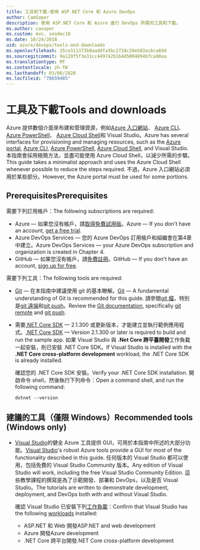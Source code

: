 ```yaml
---
title: 工具和下載-使用 ASP.NET Core 和 Azure DevOps
author: CamSoper
description: 使用 ASP.NET Core 和 Azure 進行 DevOps 所需的工具和下載。
ms.author: casoper
ms.custom: mvc, seodec18
ms.date: 10/24/2018
uid: azure/devops/tools-and-downloads
ms.openlocfilehash: 25ce311373b0aaddfa3bc2728c39e503acbca69d
ms.sourcegitcommit: 9a129f5f3e31cc449742b164d5004894bfca90aa
ms.translationtype: MT
ms.contentlocale: zh-TW
ms.lasthandoff: 03/06/2020
ms.locfileid: "78659485"
---
```

# <a name="tools-and-downloads"></a><span data-ttu-id="16377-103">工具及下載</span><span class="sxs-lookup"><span data-stu-id="16377-103">Tools and downloads</span></span>

<span data-ttu-id="16377-104">Azure 提供數個介面來布建和管理資源，例如[Azure 入口網站](https://portal.azure.com)、 [Azure CLI](/cli/azure/)、 [Azure PowerShell](/powershell/azure/overview)、 [Azure Cloud Shell](https://shell.azure.com/bash)和 Visual Studio。</span><span class="sxs-lookup"><span data-stu-id="16377-104">Azure has several interfaces for provisioning and managing resources, such as the [Azure portal](https://portal.azure.com), [Azure CLI](/cli/azure/), [Azure PowerShell](/powershell/azure/overview), [Azure Cloud Shell](https://shell.azure.com/bash), and Visual Studio.</span></span> <span data-ttu-id="16377-105">本指南會採用極簡方法，並盡可能使用 Azure Cloud Shell，以減少所需的步驟。</span><span class="sxs-lookup"><span data-stu-id="16377-105">This guide takes a minimalist approach and uses the Azure Cloud Shell whenever possible to reduce the steps required.</span></span> <span data-ttu-id="16377-106">不過，Azure 入口網站必須用於某些部分。</span><span class="sxs-lookup"><span data-stu-id="16377-106">However, the Azure portal must be used for some portions.</span></span>

## <a name="prerequisites"></a><span data-ttu-id="16377-107">Prerequisites</span><span class="sxs-lookup"><span data-stu-id="16377-107">Prerequisites</span></span>

<span data-ttu-id="16377-108">需要下列訂用帳戶：</span><span class="sxs-lookup"><span data-stu-id="16377-108">The following subscriptions are required:</span></span>

* <span data-ttu-id="16377-109">Azure &mdash; 如果您沒有帳戶，請[取得免費試用版](https://azure.microsoft.com/free/)。</span><span class="sxs-lookup"><span data-stu-id="16377-109">Azure &mdash; If you don't have an account, [get a free trial](https://azure.microsoft.com/free/).</span></span>
* <span data-ttu-id="16377-110">Azure DevOps Services &mdash; 您的 Azure DevOps 訂用帳戶和組織會在第4章中建立。</span><span class="sxs-lookup"><span data-stu-id="16377-110">Azure DevOps Services &mdash; your Azure DevOps subscription and organization is created in Chapter 4.</span></span>
* <span data-ttu-id="16377-111">GitHub &mdash; 如果您沒有帳戶，請[免費註冊](https://github.com/join)。</span><span class="sxs-lookup"><span data-stu-id="16377-111">GitHub &mdash; If you don't have an account, [sign up for free](https://github.com/join).</span></span>

<span data-ttu-id="16377-112">需要下列工具：</span><span class="sxs-lookup"><span data-stu-id="16377-112">The following tools are required:</span></span>

* <span data-ttu-id="16377-113">[Git](https://git-scm.com/downloads) &mdash; 在本指南中建議使用 git 的基本瞭解。</span><span class="sxs-lookup"><span data-stu-id="16377-113">[Git](https://git-scm.com/downloads) &mdash; A fundamental understanding of Git is recommended for this guide.</span></span> <span data-ttu-id="16377-114">請參閱[git 檔](https://git-scm.com/doc)，特別是[git 遠端](https://git-scm.com/docs/git-remote)和[git push](https://git-scm.com/docs/git-push)。</span><span class="sxs-lookup"><span data-stu-id="16377-114">Review the [Git documentation](https://git-scm.com/doc), specifically [git remote](https://git-scm.com/docs/git-remote) and [git push](https://git-scm.com/docs/git-push).</span></span>
* <span data-ttu-id="16377-115">需要[.NET Core SDK](https://www.microsoft.com/net/download/) &mdash; 2.1.300 或更新版本，才能建立並執行範例應用程式。</span><span class="sxs-lookup"><span data-stu-id="16377-115">[.NET Core SDK](https://www.microsoft.com/net/download/) &mdash; Version 2.1.300 or later is required to build and run the sample app.</span></span> <span data-ttu-id="16377-116">如果 Visual Studio 與 **.Net Core 跨平臺開發**工作負載一起安裝，則已安裝 .NET Core SDK。</span><span class="sxs-lookup"><span data-stu-id="16377-116">If Visual Studio is installed with the **.NET Core cross-platform development** workload, the .NET Core SDK is already installed.</span></span>

    <span data-ttu-id="16377-117">確認您的 .NET Core SDK 安裝。</span><span class="sxs-lookup"><span data-stu-id="16377-117">Verify your .NET Core SDK installation.</span></span> <span data-ttu-id="16377-118">開啟命令 shell，然後執行下列命令：</span><span class="sxs-lookup"><span data-stu-id="16377-118">Open a command shell, and run the following command:</span></span>

    ```dotnetcli
    dotnet --version
    ```

## <a name="recommended-tools-windows-only"></a><span data-ttu-id="16377-119">建議的工具（僅限 Windows）</span><span class="sxs-lookup"><span data-stu-id="16377-119">Recommended tools (Windows only)</span></span>

* <span data-ttu-id="16377-120">[Visual Studio](https://visualstudio.microsoft.com)的健全 Azure 工具提供 GUI，可用於本指南中所述的大部分功能。</span><span class="sxs-lookup"><span data-stu-id="16377-120">[Visual Studio](https://visualstudio.microsoft.com)'s robust Azure tools provide a GUI for most of the functionality described in this guide.</span></span> <span data-ttu-id="16377-121">任何版本的 Visual Studio 都可以使用，包括免費的 Visual Studio Community 版本。</span><span class="sxs-lookup"><span data-stu-id="16377-121">Any edition of Visual Studio will work, including the free Visual Studio Community Edition.</span></span> <span data-ttu-id="16377-122">這些教學課程的撰寫是為了示範開發、部署和 DevOps，以及是否 Visual Studio。</span><span class="sxs-lookup"><span data-stu-id="16377-122">The tutorials are written to demonstrate development, deployment, and DevOps both with and without Visual Studio.</span></span>

  <span data-ttu-id="16377-123">確認 Visual Studio 已安裝下列[工作負載](/visualstudio/install/modify-visual-studio)：</span><span class="sxs-lookup"><span data-stu-id="16377-123">Confirm that Visual Studio has the following [workloads](/visualstudio/install/modify-visual-studio) installed:</span></span>

  * <span data-ttu-id="16377-124">ASP.NET 和 Web 開發</span><span class="sxs-lookup"><span data-stu-id="16377-124">ASP.NET and web development</span></span>
  * <span data-ttu-id="16377-125">Azure 開發</span><span class="sxs-lookup"><span data-stu-id="16377-125">Azure development</span></span>
  * <span data-ttu-id="16377-126">.NET Core 跨平台開發</span><span class="sxs-lookup"><span data-stu-id="16377-126">.NET Core cross-platform development</span></span>
